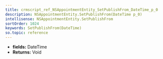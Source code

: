 ```yaml
---
title: crmscript_ref_NSAppointmentEntity_SetPublishFrom_DateTime_p_0
description: NSAppointmentEntity.SetPublishFrom(DateTime p_0)
intellisense: NSAppointmentEntity.SetPublishFrom
sortOrder: 1024
keywords: SetPublishFrom(DateTime)
so.topic: reference
---
```



* **fields:** DateTime
* **Returns:** Void


